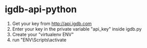 # igdb-api-python

1. Get your key from http://api.igdb.com
2. Enter your key in the private variable "api_key" inside igdb.py
3. Create your "virtualenv ENV"
4. run "ENV\Scripts\activate
